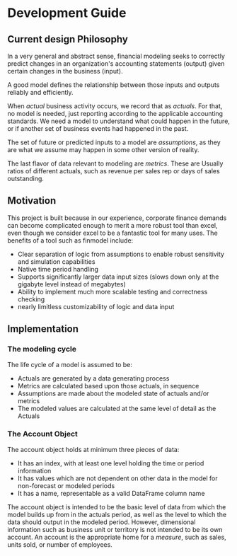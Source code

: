 # Development Guide

## Current design Philosophy
In a very general and abstract sense, financial modeling seeks to correctly predict changes in an organization's accounting statements (output) given certain changes in the business (input).

A good model defines the relationship between those inputs and outputs reliably and efficiently. 

When *actual* business activity occurs, we record that as *actuals*. For that, no model is needed, just reporting according to the applicable accounting standards. We need a model to understand what could happen in the future, or if another set of business events had happened in the past. 

The set of future or predicted inputs to a model are *assumptions*, as they are what we assume may happen in some other version of reality. 

The last flavor of data relevant to modeling are *metrics*. These are Usually ratios of different actuals, such as revenue per sales rep or days of sales outstanding.

## Motivation

This project is built because in our experience, corporate finance demands can become complicated enough to merit a more robust tool than excel, even though we consider excel to be a fantastic tool for many uses. The benefits of a tool such as finmodel include:

- Clear separation of logic from assumptions to enable robust sensitivity and simulation capabilities
- Native time period handling
- Supports significantly larger data input sizes (slows down only at the gigabyte level instead of megabytes)
- Ability to implement much more scalable testing and correctness checking
- nearly limitless customizability of logic and data input

## Implementation

### The modeling cycle
The life cycle of a model is assumed to be:
- Actuals are generated by a data generating process
- Metrics are calculated based upon those actuals, in sequence
- Assumptions are made about the modeled state of actuals and/or metrics 
- The modeled values are calculated at the same level of detail as the Actuals





### The Account Object
The account object holds at minimum three pieces of data:
- It has an index, with at least one level holding the time or period information
- It has values which are not dependent on other data in the model for non-forecast or modeled periods
- It has a name, representable as a valid DataFrame column name

The account object is intended to be the basic level of data from which the model builds up from in the actuals period, as well as the level to which the data should output in the modeled period. However, dimensional information such as business unit or territory is not intended to be its own account. An account is the appropriate home for a *measure*, such as sales, units sold, or number of employees.
  

